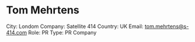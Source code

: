 # Tom Mehrtens

City: Londom
Company: Satellite 414
Country: UK
Email: tom.mehrtens@s-414.com
Role: PR
Type: PR Company